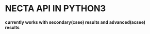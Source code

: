 # NECTA API IN PYTHON3
#### currently works with secondary(csee) results and advanced(acsee) results